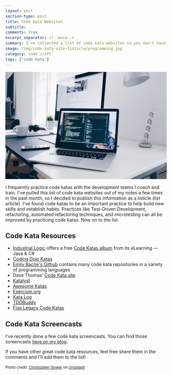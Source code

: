 ```yaml
---
layout: post
section-type: post
title: Code Kata Websites
subtitle: 
comments: true
excerpt_separator: <!--more-->
summary: I've collected a list of code kata websites so you don't have to.
image: /img/code-kata-site-listicle/programming.jpg
category: code craft
tags: ['code kata']
---
```


<img src="/img/code-kata-site-listicle/programming.jpg" alt="Programming" class="img-responsive" />

I frequently practice code katas with the development teams I coach and train. I've pulled this list of code kata websites out of my notes a few times in the past month, so I decided to publish this information as a listicle (list article). I've found code katas to be an important practice to help build new skills and establish habits. Practices like Test-Driven Development, refactoring, automated refactoring techniques, and microtesting can all be improved by practicing code katas. Now on to the list.

## Code Kata Resources
- [Industrial Logic](https://www.industriallogic.com/) offers a free [Code Katas album](https://www.industriallogic.com/katas/) from its eLearning &mdash; Java & C#
- [Coding Dojo Katas](https://codingdojo.org/kata/)
- [Emily Bache's Github](https://github.com/emilybache/) contains many code kata repositories in a variety of programming languages
- Dave Thomas’ [Code Kata site](http://codekata.com/)
- [Katalyst](https://katalyst.codurance.com/)
- [Awesome Katas](https://github.com/gamontal/awesome-katas)
- [Exercism.org](https://exercism.org/dashboard)
- [Kata Log](https://kata-log.rocks/)
- [TDDBuddy](http://tddbuddy.com/)
- [Five Legacy Code Katas](https://understandlegacycode.com/blog/5-coding-exercises-to-practice-refactoring-legacy-code/)


## Code Kata Screencasts
I've recently done a few code kata screencasts. You can find those screencasts [here on my blog](https://anthonysciamanna.com/tags/screencast.html).


If you have other great code kata resources, feel free share them in the comments and I'll add them to the list! <i class="fa-solid fa-hand-point-down"></i>

<div class="bottom-separator"></div>

<small>Photo credit: <a href="https://unsplash.com/@cgower?utm_source=unsplash&utm_medium=referral&utm_content=creditCopyText">Christopher Gower</a> on <a href="https://unsplash.com/?utm_source=unsplash&utm_medium=referral&utm_content=creditCopyText">Unsplash</a></small>
